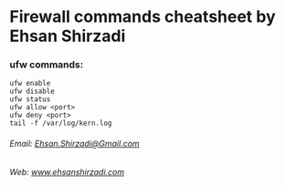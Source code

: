 # Firewall commands cheatsheet by Ehsan Shirzadi

### ufw commands:
```
ufw enable
ufw disable
ufw status
ufw allow <port>
ufw deny <port>
tail -f /var/log/kern.log
```
###### Email: Ehsan.Shirzadi@Gmail.com
###### Web: www.ehsanshirzadi.com
